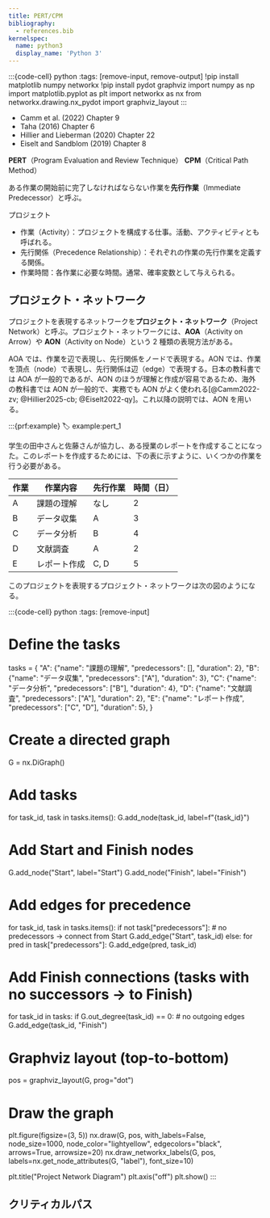 ```yaml
---
title: PERT/CPM
bibliography:
  - references.bib
kernelspec:
  name: python3
  display_name: 'Python 3'
---
```


:::{code-cell} python
:tags: [remove-input, remove-output]
!pip install matplotlib numpy networkx
!pip install pydot graphviz
import numpy as np
import matplotlib.pyplot as plt
import networkx as nx
from networkx.drawing.nx_pydot import graphviz_layout
:::

- Camm et al. (2022) Chapter 9
- Taha (2016) Chapter 6
- Hillier and Lieberman (2020) Chapter 22
- Eiselt and Sandblom (2019) Chapter 8
  
**PERT**（Program Evaluation and Review Technique）
**CPM**（Critical Path Method）

ある作業の開始前に完了しなければならない作業を**先行作業**（Immediate Predecessor）と呼ぶ。

プロジェクト
- 作業（Activity）：プロジェクトを構成する仕事。活動、アクティビティとも呼ばれる。
- 先行関係（Precedence Relationship）：それぞれの作業の先行作業を定義する関係。
- 作業時間：各作業に必要な時間。通常、確率変数として与えられる。

## プロジェクト・ネットワーク

プロジェクトを表現するネットワークを**プロジェクト・ネットワーク**（Project Network）と呼ぶ。プロジェクト・ネットワークには、**AOA**（Activity on Arrow）や **AON**（Activity on Node）という 2 種類の表現方法がある。

AOA では、作業を辺で表現し、先行関係をノードで表現する。AON では、作業を頂点（node）で表現し、先行関係は辺（edge）で表現する。日本の教科書では AOA が一般的であるが、AON のほうが理解と作成が容易であるため、海外の教科書では AON が一般的で、実務でも AON がよく使われる[@Camm2022-zv; @Hillier2025-cb; @Eiselt2022-qy]。これ以降の説明では、AON を用いる。

:::{prf:example}
:label: example:pert_1

学生の田中さんと佐藤さんが協力し、ある授業のレポートを作成することになった。このレポートを作成するためには、下の表に示すように、いくつかの作業を行う必要がある。

|作業|作業内容|先行作業|時間（日）|
|----|--------|--------|--------|
|A   |課題の理解|なし     |2       |
|B   |データ収集|A       |3       |
|C   |データ分析|B       |4       |
|D   |文献調査|A       |2       |
|E   |レポート作成|C, D   |5       |

このプロジェクトを表現するプロジェクト・ネットワークは次の図のようになる。

:::{code-cell} python
:tags: [remove-input]

# Define the tasks
tasks = {
    "A": {"name": "課題の理解", "predecessors": [], "duration": 2},
    "B": {"name": "データ収集", "predecessors": ["A"], "duration": 3},
    "C": {"name": "データ分析", "predecessors": ["B"], "duration": 4},
    "D": {"name": "文献調査", "predecessors": ["A"], "duration": 2},
    "E": {"name": "レポート作成", "predecessors": ["C", "D"], "duration": 5},
}

# Create a directed graph
G = nx.DiGraph()

# Add tasks
for task_id, task in tasks.items():
    G.add_node(task_id, label=f"{task_id}")

# Add Start and Finish nodes
G.add_node("Start", label="Start")
G.add_node("Finish", label="Finish")

# Add edges for precedence
for task_id, task in tasks.items():
    if not task["predecessors"]:  # no predecessors → connect from Start
        G.add_edge("Start", task_id)
    else:
        for pred in task["predecessors"]:
            G.add_edge(pred, task_id)

# Add Finish connections (tasks with no successors → to Finish)
for task_id in tasks:
    if G.out_degree(task_id) == 0:  # no outgoing edges
        G.add_edge(task_id, "Finish")

# Graphviz layout (top-to-bottom)
pos = graphviz_layout(G, prog="dot")

# Draw the graph
plt.figure(figsize=(3, 5))
nx.draw(G, pos, with_labels=False, node_size=1000, node_color="lightyellow", edgecolors="black", arrows=True, arrowsize=20)
nx.draw_networkx_labels(G, pos, labels=nx.get_node_attributes(G, "label"), font_size=10)

plt.title("Project Network Diagram")
plt.axis("off")
plt.show()
:::


## クリティカルパス


